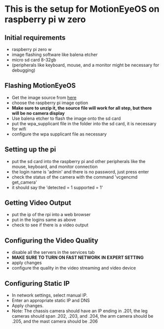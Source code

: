 # This is the setup for MotionEyeOS on raspberry pi w zero

## Initial requirements
* raspberry pi zero w
* image flashing software like balena etcher
* micro sd card 8-32gb
* (peripherals like keyboard, mouse, and a monitor might be necessary for debugging)

## Flashing MotionEyeOS
* Get the image source from [here](https://github.com/motioneye-project/motioneyeos/releases "here")
* choose the raspberry pi image option
* **Make sure to unzip it, the source file will work for all step, but there will be no camera display**
* Use balena etcher to flash the image onto the sd card
* put the wpa_supplicant file in the folder into the sd card, it is necessary for wifi
* configure the wpa supplicant file as necessary

## Setting up the pi
* put the sd card into the raspberry pi and other peripherals like the mouse, keyboard, and monitor connection
* the login name is 'admin' and there is no password, just press enter
* check the status of the camera with the command 'vcgencmd get_camera'
* it should say the 'detected = 1 supported = 1'

## Getting Video Output
* put the ip of the rpi into a web browser
* put in the logins same as above
* check to see if there is a video output

## Configuring the Video Quality
* disable all the servers in the services tab
* **MAKE SURE TO TURN ON FAST NETWORK IN EXPERT SETTING**
* apply changes
* configure the quality in the video streaming and video device

## Configuring Static IP
* In network settings, select manual IP.
* Enter an appropriate static IP and DNS
* Apply changes.
* Note: The chassis camera should have an IP ending in .201, the leg cameras should span .202, .203, and .204, the arm camera should be .205, and the mast camera should be .206
